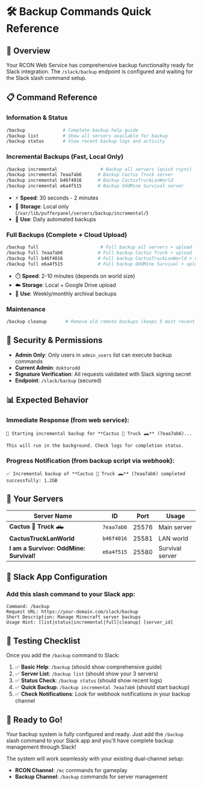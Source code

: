 # 🛠️ Backup Commands Quick Reference

## 🎯 Overview

Your RCON Web Service has comprehensive backup functionality ready for Slack integration. The `/slack/backup` endpoint is configured and waiting for the Slack slash command setup.

## 📋 Command Reference

### **Information & Status**
```bash
/backup              # Complete backup help guide
/backup list         # Show all servers available for backup  
/backup status       # View recent backup logs and activity
```

### **Incremental Backups** (Fast, Local Only)
```bash
/backup incremental                # Backup all servers (quick rsync)
/backup incremental 7eaa7ab6      # Backup Cactus Truck server
/backup incremental b46f4016      # Backup CactusTruckLanWorld
/backup incremental e6a4f515      # Backup OddMine Survival server
```
- ⚡ **Speed**: 30 seconds - 2 minutes
- 💾 **Storage**: Local only (`/var/lib/pufferpanel/servers/backup/incremental/`)  
- 🎯 **Use**: Daily automated backups

### **Full Backups** (Complete + Cloud Upload)
```bash
/backup full                       # Full backup all servers + upload
/backup full 7eaa7ab6             # Full backup Cactus Truck + upload
/backup full b46f4016             # Full backup CactusTruckLanWorld + upload
/backup full e6a4f515             # Full backup OddMine Survival + upload
```
- ⏱️ **Speed**: 2-10 minutes (depends on world size)
- ☁️ **Storage**: Local + Google Drive upload
- 🎯 **Use**: Weekly/monthly archival backups

### **Maintenance**
```bash
/backup cleanup       # Remove old remote backups (keeps 5 most recent per server)
```

## 🔐 Security & Permissions

- **Admin Only**: Only users in `admin_users` list can execute backup commands
- **Current Admin**: `doktorodd`
- **Signature Verification**: All requests validated with Slack signing secret
- **Endpoint**: `/slack/backup` (secured)

## 📊 Expected Behavior

### **Immediate Response** (from web service):
```
🚀 Starting incremental backup for **Cactus 🌵 Truck 🛻** (7eaa7ab6)...

This will run in the background. Check logs for completion status.
```

### **Progress Notification** (from backup script via webhook):
```
✅ Incremental backup of **Cactus 🌵 Truck 🛻** (7eaa7ab6) completed successfully: 1.2GB
```

## 🎯 Your Servers

| Server Name | ID | Port | Usage |
|-------------|----|----- |--------|
| **Cactus 🌵 Truck 🛻** | `7eaa7ab6` | 25576 | Main server |
| **CactusTruckLanWorld** | `b46f4016` | 25581 | LAN world |
| **I am a Survivor: OddMine: Survival!** | `e6a4f515` | 25580 | Survival server |

## 🎨 Slack App Configuration

### **Add this slash command to your Slack app:**

```
Command: /backup
Request URL: https://your-domain.com/slack/backup  
Short Description: Manage Minecraft server backups
Usage Hint: [list|status|incremental|full|cleanup] [server_id]
```

## 🧪 Testing Checklist

Once you add the `/backup` command to Slack:

1. ✅ **Basic Help**: `/backup` (should show comprehensive guide)
2. ✅ **Server List**: `/backup list` (should show your 3 servers)  
3. ✅ **Status Check**: `/backup status` (should show recent logs)
4. ✅ **Quick Backup**: `/backup incremental 7eaa7ab6` (should start backup)
5. ✅ **Check Notifications**: Look for webhook notifications in your backup channel

## 🚀 Ready to Go!

Your backup system is fully configured and ready. Just add the `/backup` slash command to your Slack app and you'll have complete backup management through Slack! 

The system will work seamlessly with your existing dual-channel setup:
- **RCON Channel**: `/mc` commands for gameplay
- **Backup Channel**: `/backup` commands for server management
